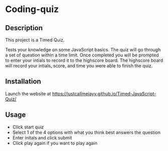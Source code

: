 # Coding-quiz

## Description

This project is a Timed Quiz. 

Tests your knowledge on some JavaScript basics. The quiz will go through a set of question within a time limit. Once completed you will be prompted to enter your intials to record it to the highscore board. The highscore board will record your intials, score, and time you were able to finish the quiz. 


## Installation

Launch the website at https://justcallmejayy.github.io/Timed-JavaScript-Quiz/

## Usage

- Click start quiz
- Select 1 of the 4 options with what you think best answers the question
- Enter initals and click submit 
- Click play again if you want to play again